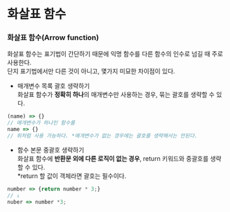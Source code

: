 화살표 함수
=============

### 화살표 함수(Arrow function)
화살표 함수는 표기법이 간단하기 때문에 익명 함수를 다른 함수의 인수로 넘길 때 주로 사용한다.   
단지 표기법에서만 다른 것이 아니고, 몇가지 미묘한 차이점이 있다.   

- 매개변수 목록 괄호 생략하기   
화살표 함수가 **정확히 하나**의 매개변수만 사용하는 경우, 묶는 괄호를 생략할 수 있다.
```javascript
(name) => {}
// 매개변수가 하나인 함수를
name => {}
// 위처럼 사용 가능하다. *매개변수가 없는 경우에는 괄호를 생략해서는 안된다.
```

- 함수 본문 중괄호 생략하기   
화살표 함수에 **반환문 외에 다른 로직이 없는 경우**, return 키워드와 중괄호를 생략할 수 있다.   
*return 할 값이 객체라면 괄호는 필수이다.
```javascript
number => {return number * 3;}
// ↓
nuber => number *3;
```